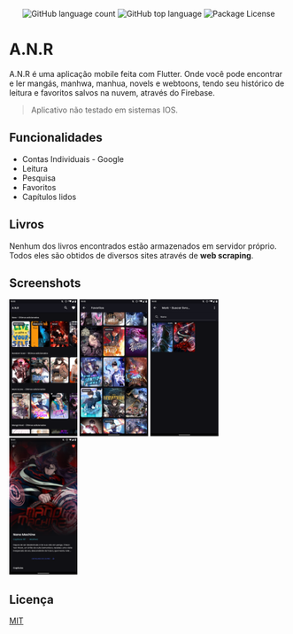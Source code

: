 <p align="center">
  <img alt="GitHub language count" src="https://img.shields.io/github/languages/count/AlexBorgesDev/anr.svg" />
  <img alt="GitHub top language" src="https://img.shields.io/github/languages/top/AlexBorgesDev/anr.svg" />
  <img alt="Package License" src="https://img.shields.io/github/license/AlexBorgesDev/anr.svg" />
</p>

# A.N.R

A.N.R é uma aplicação mobile feita com Flutter. Onde você pode encontrar e ler mangás, manhwa, manhua, novels e webtoons, tendo seu histórico de leitura e favoritos salvos na nuvem, através do Firebase.

> Aplicativo não testado em sistemas IOS.

## Funcionalidades

- Contas Individuais - Google
- Leitura
- Pesquisa
- Favoritos
- Capítulos lidos

## Livros

Nenhum dos livros encontrados estão armazenados em servidor próprio. Todos eles são obtidos de diversos sites através de **web scraping**.

## Screenshots

<p>
  <img width="24.5%" src="./.github/Screenshot_20220617-103218.png" />
  <img width="24.5%" src="./.github/Screenshot_20220617-103236.png" />
  <img width="24.5%" src="./.github/Screenshot_20220617-103256.png" />
  <img width="24.5%" src="./.github/Screenshot_20220617-104201.png" />
</p>

## Licença

[MIT](./LICENSE)
